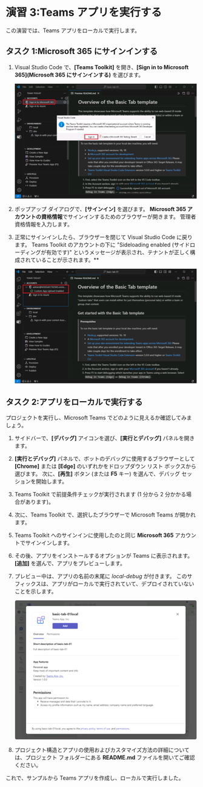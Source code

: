 # 演習 3:Teams アプリを実行する

この演習では、Teams アプリをローカルで実行します。

## タスク 1:Microsoft 365 にサインインする

1. Visual Studio Code で、**[Teams Toolkit]** を開き、**[Sign in to Microsoft 365]\(Microsoft 365 にサインインする\)** を選びます。

    ![Teams Toolkit for M365 のサインイン ボタンのスクリーンショット。](../../media/sign-in.png)

2. ポップアップ ダイアログで、**[サインイン]** を選びます。 **Microsoft 365 アカウントの資格情報**でサインインするためのブラウザーが開きます。  管理者資格情報を入力します。

3. 正常にサインインしたら、ブラウザーを閉じて Visual Studio Code に戻ります。 Teams Toolkit のアカウントの下に "Sideloading enabled (サイドローディングが有効です)" というメッセージが表示され、テナントが正しく構成されていることが示されます。**

    ![Teams Toolkit のサイドローディング有効のメッセージを示すスクリーンショット。](../../media/sideload-enabled.png)

## タスク 2:アプリをローカルで実行する

プロジェクトを実行し、Microsoft Teams でどのように見えるか確認してみましょう。

1. サイドバーで、**[デバッグ]** アイコンを選び、**[実行とデバッグ]** パネルを開きます。
2. **[実行とデバッグ]** パネルで、ボットのデバッグに使用するブラウザーとして **[Chrome]** または **[Edge]** のいずれかをドロップダウン リスト ボックスから選びます。  次に、**[再生]** ボタン (または **F5** キー) を選んで、デバッグ セッションを開始します。
3. Teams Toolkit で前提条件チェックが実行されます (1 分から 2 分かかる場合があります)。
4. 次に、Teams Toolkit で、選択したブラウザーで Microsoft Teams が開かれます。
5. Teams Toolkit へのサインインに使用したのと同じ **Microsoft 365** アカウントでサインインします。
6. その後、アプリをインストールするオプションが Teams に表示されます。 **[追加]** を選んで、アプリをプレビューします。
7. プレビュー中は、アプリの名前の末尾に *local-debug* が付きます。 このサフィックスは、アプリがローカルで実行されていて、デプロイされていないことを示します。

    ![Teams アプリをインストールするためのダイアログのスクリーンショット。](../../media/add-teams-app.png)

8. プロジェクト構造とアプリの使用およびカスタマイズ方法の詳細については、プロジェクト フォルダーにある **README.md** ファイルを開いてご確認ください。

これで、サンプルから Teams アプリを作成し、ローカルで実行しました。
